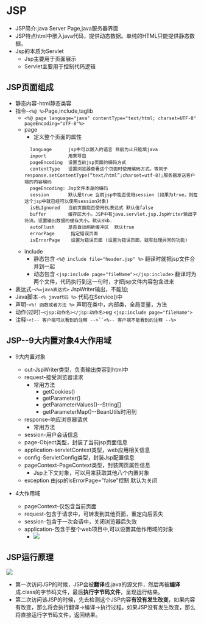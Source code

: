 
# JSP
* JSP简介:java Server Page,java服务器界面
* JSP特点html中嵌入java代码，提供动态数据。单纯的HTML只能提供静态数据。
* Jsp的本质为Servlet
  * Jsp主要用于页面展示
  * Servlet主要用于控制代码逻辑

## JSP页面组成
* 静态内容-html静态类容
* 指令-`<%@ %>`Page,include,taglib
  * `<%@ page language="java" contentType="text/html; charset=UTF-8"  pageEncoding="UTF-8"%>`
  * page
    * 定义整个页面的属性
    ```
      language      jsp中可以嵌入的语言 目前为止只能填java
      import        用来导包
      pageEncoding  设置当前jsp页面的编码方式
      contentType   设置浏览器查看这个页面时使用编码方式。等同于response.setContentType(“text/html”;charset=utf-8);服务器发送客户端的内容编码
      pageEncoding: Jsp文件本身的编码
      session       默认是true 当前jsp中能否使用session (如果为true，则在这个jsp中就已经可以使用session对象)
      isELIgnored   当前页面能否使用EL表达式 默认值false
      buffer        缓存区大小。JSP中有java.servlet.jsp.JspWriter输出字符流。设置输出数据的缓存大小。默认8kb.
      autoFlush     是否自动刷新缓冲区  默认true
      errorPage      指定错误页面
      isErrorPage    设置为错误页面 (设置为错误页面，就有处理异常的功能)
    ```
  * include
    * 静态包含 `<%@ include file="header.jsp" %>` 翻译时就把jsp文件合并到一起
    * 动态包含 `<jsp:include page="fileName"></jsp:include>` 翻译时为两个文件，代码执行到这一句时，才把jsp文件内容包含进来
* 表达式-`<%=java表达式>` JspWriter输出，不能加;
* Java脚本-`<% java代码 %>` 代码在Service()中
* 声明-`<%! 函数或者方法 %>` 声明在类中，内部类，全局变量，方法
* 动作(过时)-`<jsp:动作名></jsp:动作名>`eg `<jsp:include page="fileName">`
* 注释-`<!-- 客户端可以看到的注释 -->``<%-- 客户端不能看到的注释 --%>`

## JSP--9大内置对象4大作用域

* 9大内置对象
  * out-JspWriter类型，负责输出类容到html中
  * request-接受浏览器请求
    * 常用方法
      * getCookies()
      * getParameter()
      * getParameterValues()--String[]
      * getParameterMap()--BeanUtils时用到
  * response-响应浏览器请求
    * 常用方法
  * session-用户会话信息
  * page-Object类型，封装了当前jsp页面信息
  * application-servletContext类型，web应用相关信息
  * config-ServletConfig类型，封装Jsp配置信息
  * pageContext-PageContext类型，封装网页属性信息
    * Jsp上下文对象，可以用来获取其他八个内置对象
  * exception 由jsp的isErrorPage="false"控制 默认为关闭

* 4大作用域
  * pageContext-仅包含当前页面
  * request-包含于请求中，可转发到其他页面，重定向后丢失
  * session-包含于一次会话中，关闭浏览器后失效
  * application-包含于整个web项目中,可以设置其他作用域的对象
    * ![](img/1.png)

## JSP运行原理
![](img/2.png)
* 第一次访问JSP的时候，JSP会被**翻译**成.java的源文件，然后再被**编译**成.class的字节码文件，最后**执行字节码文件**，呈现运行结果。
* 第二次访问该JSP的时候，先去检测这个JSP内容**有没有发生改变**，如果内容有改变，那么将会执行翻译→编译→执行过程。如果JSP没有发生改变，那么将直接运行字节码文件，返回结果。
